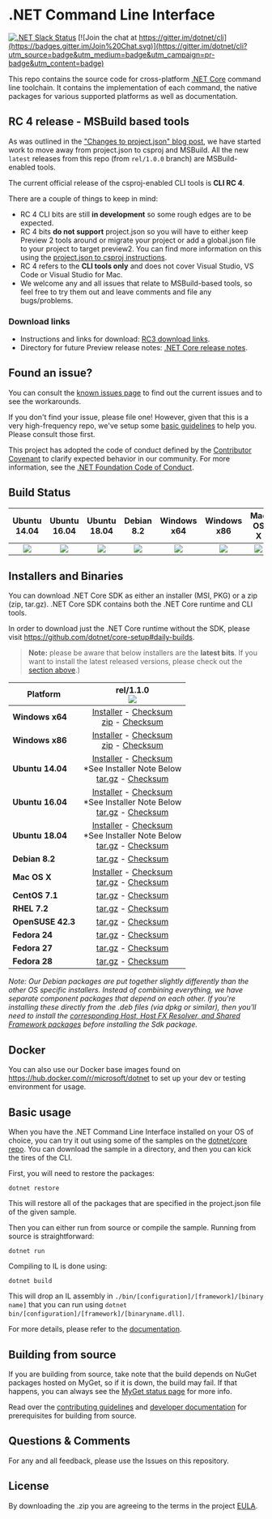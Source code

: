 # .NET Command Line Interface

[![.NET Slack Status](https://aspnetcoreslack.herokuapp.com/badge.svg?2)](http://tattoocoder.com/aspnet-slack-sign-up/) [![Join the chat at https://gitter.im/dotnet/cli](https://badges.gitter.im/Join%20Chat.svg)](https://gitter.im/dotnet/cli?utm_source=badge&utm_medium=badge&utm_campaign=pr-badge&utm_content=badge)

This repo contains the source code for cross-platform [.NET Core](http://github.com/dotnet/core) command line toolchain. It contains the implementation of each command, the native packages for various supported platforms as well as documentation. 

RC 4 release - MSBuild based tools
---------------------------------------
As was outlined in the ["Changes to project.json" blog post](https://blogs.msdn.microsoft.com/dotnet/2016/05/23/changes-to-project-json/), we have started work to move away from project.json to csproj and MSBuild. All the new `latest` releases from this repo (from `rel/1.0.0` branch) are MSBuild-enabled tools.

The current official release of the csproj-enabled CLI tools is **CLI RC 4**. 

There are a couple of things to keep in mind:

* RC 4 CLI bits are still **in development** so some rough edges are to be expected. 
* RC 4 bits **do not support** project.json so you will have to either keep Preview 2 tools around or migrate your project or add a global.json file to your project to target preview2. You can find more information on this using the [project.json to csproj instructions](https://github.com/dotnet/cli/blob/rel/1.0.0/Documentation/ProjectJsonToCSProj.md). 
* RC 4 refers to the **CLI tools only** and does not cover Visual Studio, VS Code or Visual Studio for Mac. 
* We welcome any and all issues that relate to MSBuild-based tools, so feel free to try them out and leave comments and file any bugs/problems.

### Download links
* Instructions and links for download:  [RC3 download links](https://github.com/dotnet/core/blob/master/release-notes/rc3-download.md).
* Directory for future Preview release notes: [.NET Core release notes](https://github.com/dotnet/core/tree/master/release-notes).

Found an issue?
---------------
You can consult the [known issues page](https://github.com/dotnet/core/blob/master/cli/known-issues.md) to find out the current issues and to see the workarounds.  

If you don't find your issue, please file one! However, given that this is a very high-frequency repo, we've setup some [basic guidelines](Documentation/issue-filing-guide.md) to help you. Please consult those first.

This project has adopted the code of conduct defined by the [Contributor Covenant](http://contributor-covenant.org/) to clarify expected behavior in our community. For more information, see the [.NET Foundation Code of Conduct](http://www.dotnetfoundation.org/code-of-conduct).

Build Status
------------

|Ubuntu 14.04 |Ubuntu 16.04 |Ubuntu 18.04 |Debian 8.2 |Windows x64 |Windows x86 |Mac OS X |CentOS 7.1 |RHEL 7.2 |OpenSUSE 42.3 |Fedora 24 |Fedora 27 |Fedora 28 |
|:------:|:------:|:------:|:------:|:------:|:------:|:------:|:------:|:------:|:------:|:------:|:------:|:------:|
|[![][ubuntu-14.04-build-badge]][ubuntu-14.04-build]|[![][ubuntu-16.04-build-badge]][ubuntu-16.04-build]|[![][ubuntu-18.04-build-badge]][ubuntu-18.04-build]|[![][debian-8.2-build-badge]][debian-8.2-build]|[![][win-x64-build-badge]][win-x64-build]|[![][win-x86-build-badge]][win-x86-build]|[![][osx-build-badge]][osx-build]|[![][centos-build-badge]][centos-build]|[![][rhel-build-badge]][rhel-build]|[![][opensuse-42.3-build-badge]][opensuse-42.3-build]|[![][fedora-24-build-badge]][fedora-24-build]|[![][fedora-27-build-badge]][fedora-27-build]|[![][fedora-28-build-badge]][fedora-28-build]|

[win-x64-build-badge]: https://devdiv.visualstudio.com/_apis/public/build/definitions/0bdbc590-a062-4c3f-b0f6-9383f67865ee/6940/badge
[win-x64-build]: https://devdiv.visualstudio.com/DevDiv/_build?_a=completed&definitionId=6940

[win-x86-build-badge]: https://devdiv.visualstudio.com/_apis/public/build/definitions/0bdbc590-a062-4c3f-b0f6-9383f67865ee/6942/badge
[win-x86-build]: https://devdiv.visualstudio.com/DevDiv/_build?_a=completed&definitionId=6942

[ubuntu-14.04-build-badge]: https://devdiv.visualstudio.com/_apis/public/build/definitions/0bdbc590-a062-4c3f-b0f6-9383f67865ee/6959/badge
[ubuntu-14.04-build]: https://devdiv.visualstudio.com/DevDiv/_build?_a=completed&definitionId=6959

[ubuntu-16.04-build-badge]: https://devdiv.visualstudio.com/_apis/public/build/definitions/0bdbc590-a062-4c3f-b0f6-9383f67865ee/6961/badge
[ubuntu-16.04-build]: https://devdiv.visualstudio.com/DevDiv/_build?_a=completed&definitionId=6961

[ubuntu-18.04-build-badge]: https://devdiv.visualstudio.com/_apis/public/build/definitions/0bdbc590-a062-4c3f-b0f6-9383f67865ee/9231/badge
[ubuntu-18.04-build]: https://devdiv.visualstudio.com/DevDiv/_build?_a=completed&definitionId=9231

[debian-8.2-build-badge]: https://devdiv.visualstudio.com/_apis/public/build/definitions/0bdbc590-a062-4c3f-b0f6-9383f67865ee/6920/badge
[debian-8.2-build]: https://devdiv.visualstudio.com/DevDiv/_build?_a=completed&definitionId=6920

[osx-build-badge]: https://devdiv.visualstudio.com/_apis/public/build/definitions/0bdbc590-a062-4c3f-b0f6-9383f67865ee/6930/badge
[osx-build]: https://devdiv.visualstudio.com/DevDiv/_build?_a=completed&definitionId=6930

[centos-build-badge]: https://devdiv.visualstudio.com/_apis/public/build/definitions/0bdbc590-a062-4c3f-b0f6-9383f67865ee/6918/badge
[centos-build]: https://devdiv.visualstudio.com/DevDiv/_build?_a=completed&definitionId=6918

[rhel-build-badge]: https://devdiv.visualstudio.com/_apis/public/build/definitions/0bdbc590-a062-4c3f-b0f6-9383f67865ee/6932/badge
[rhel-build]: https://devdiv.visualstudio.com/DevDiv/_build?_a=completed&definitionId=6932

[opensuse-42.3-build-badge]: https://devdiv.visualstudio.com/_apis/public/build/definitions/0bdbc590-a062-4c3f-b0f6-9383f67865ee/9232/badge
[opensuse-42.3-build]: https://devdiv.visualstudio.com/DevDiv/_build?_a=completed&definitionId=9232

[fedora-24-build-badge]: https://devdiv.visualstudio.com/_apis/public/build/definitions/0bdbc590-a062-4c3f-b0f6-9383f67865ee/6924/badge
[fedora-24-build]: https://devdiv.visualstudio.com/DevDiv/_build?_a=completed&definitionId=6924

[fedora-27-build-badge]: https://devdiv.visualstudio.com/_apis/public/build/definitions/0bdbc590-a062-4c3f-b0f6-9383f67865ee/9229/badge
[fedora-27-build]: https://devdiv.visualstudio.com/DevDiv/_build?_a=completed&definitionId=9229

[fedora-28-build-badge]: https://devdiv.visualstudio.com/_apis/public/build/definitions/0bdbc590-a062-4c3f-b0f6-9383f67865ee/9230/badge
[fedora-28-build]: https://devdiv.visualstudio.com/DevDiv/_build?_a=completed&definitionId=9230

Installers and Binaries
-----------------------

You can download .NET Core SDK as either an installer (MSI, PKG) or a zip (zip, tar.gz). .NET Core SDK contains both the .NET Core runtime and CLI tools.

In order to download just the .NET Core runtime without the SDK, please visit https://github.com/dotnet/core-setup#daily-builds.

> **Note:** please be aware that below installers are the **latest bits**. If you 
> want to install the latest released versions, please check out the [section above](#download-links).)

| Platform | rel/1.1.0<br>[![][version-badge]][version] |
| -------- | :-------------------------------------: |
| **Windows x64** | [Installer][win-x64-installer] - [Checksum][win-x64-installer-checksum]<br>[zip][win-x64-zip] - [Checksum][win-x64-zip-checksum] |
| **Windows x86** | [Installer][win-x86-installer] - [Checksum][win-x86-installer-checksum]<br>[zip][win-x86-zip] - [Checksum][win-x86-zip-checksum] |
| **Ubuntu 14.04** | [Installer][ubuntu-14.04-installer] - [Checksum][ubuntu-14.04-installer-checksum]<br>*See Installer Note Below<br>[tar.gz][ubuntu-14.04-targz] - [Checksum][ubuntu-14.04-targz-checksum] |
| **Ubuntu 16.04** | [Installer][ubuntu-16.04-installer] - [Checksum][ubuntu-16.04-installer-checksum]<br>*See Installer Note Below<br>[tar.gz][ubuntu-16.04-targz] - [Checksum][ubuntu-16.04-targz-checksum] |
| **Ubuntu 18.04** | [Installer][ubuntu-18.04-installer] - [Checksum][ubuntu-18.04-installer-checksum]<br>*See Installer Note Below<br>[tar.gz][ubuntu-18.04-targz] - [Checksum][ubuntu-18.04-targz-checksum] |
| **Debian 8.2** | [tar.gz][debian-8.2-targz] - [Checksum][debian-8.2-targz-checksum] |
| **Mac OS X** | [Installer][osx-installer] - [Checksum][osx-installer-checksum]<br>[tar.gz][osx-targz] - [Checksum][osx-targz-checksum] |
| **CentOS 7.1** | [tar.gz][centos-targz] - [Checksum][centos-targz-checksum] |
| **RHEL 7.2** | [tar.gz][rhel-targz] - [Checksum][rhel-targz-checksum] |
| **OpenSUSE 42.3** | [tar.gz][opensuse-42.3-targz] - [Checksum][opensuse-42.3-targz-checksum] |
| **Fedora 24** | [tar.gz][fedora-24-targz] - [Checksum][fedora-24-targz-checksum] |
| **Fedora 27** | [tar.gz][fedora-27-targz] - [Checksum][fedora-27-targz-checksum] |
| **Fedora 28** | [tar.gz][fedora-28-targz] - [Checksum][fedora-28-targz-checksum] |

*Note: Our Debian packages are put together slightly differently than the other OS specific installers. Instead of combining everything, we have separate component packages that depend on each other. If you're installing these directly from the .deb files (via dpkg or similar), then you'll need to install the [corresponding Host, Host FX Resolver, and Shared Framework packages](https://github.com/dotnet/core-setup#daily-builds) before installing the Sdk package.*

[version]: https://dotnetcli.blob.core.windows.net/dotnet/Sdk/rel-1.1.0/latest.version
[comment]: # (The latest versions are always the same across all platforms. Just need one to show, so picking win-x64's svg.)
[version-badge]: https://dotnetcli.blob.core.windows.net/dotnet/Sdk/rel-1.1.0/Windows_x86_Release_version_badge.svg

[win-x64-installer]: https://dotnetcli.blob.core.windows.net/dotnet/Sdk/rel-1.1.0/dotnet-dev-win-x64.latest.exe
[win-x64-installer-checksum]: https://dotnetclichecksums.blob.core.windows.net/dotnet/Sdk/rel-1.1.0/dotnet-dev-win-x64.latest.exe.sha
[win-x64-zip]: https://dotnetcli.blob.core.windows.net/dotnet/Sdk/rel-1.1.0/dotnet-dev-win-x64.latest.zip
[win-x64-zip-checksum]: https://dotnetclichecksums.blob.core.windows.net/dotnet/Sdk/rel-1.1.0/dotnet-dev-win-x64.latest.zip.sha

[win-x86-installer]: https://dotnetcli.blob.core.windows.net/dotnet/Sdk/rel-1.1.0/dotnet-dev-win-x86.latest.exe
[win-x86-installer-checksum]: https://dotnetclichecksums.blob.core.windows.net/dotnet/Sdk/rel-1.1.0/dotnet-dev-win-x86.latest.exe.sha
[win-x86-zip]: https://dotnetcli.blob.core.windows.net/dotnet/Sdk/rel-1.1.0/dotnet-dev-win-x86.latest.zip
[win-x86-zip-checksum]: https://dotnetclichecksums.blob.core.windows.net/dotnet/Sdk/rel-1.1.0/dotnet-dev-win-x86.latest.zip.sha

[ubuntu-14.04-installer]: https://dotnetcli.blob.core.windows.net/dotnet/Sdk/rel-1.1.0/dotnet-sdk-ubuntu-x64.latest.deb
[ubuntu-14.04-installer-checksum]: https://dotnetclichecksums.blob.core.windows.net/dotnet/Sdk/rel-1.1.0/dotnet-sdk-ubuntu-x64.latest.deb.sha
[ubuntu-14.04-targz]: https://dotnetcli.blob.core.windows.net/dotnet/Sdk/rel-1.1.0/dotnet-dev-ubuntu-x64.latest.tar.gz
[ubuntu-14.04-targz-checksum]: https://dotnetclichecksums.blob.core.windows.net/dotnet/Sdk/rel-1.1.0/dotnet-dev-ubuntu-x64.latest.tar.gz.sha

[ubuntu-16.04-installer]: https://dotnetcli.blob.core.windows.net/dotnet/Sdk/rel-1.1.0/dotnet-sdk-ubuntu.16.04-x64.latest.deb
[ubuntu-16.04-installer-checksum]: https://dotnetclichecksums.blob.core.windows.net/dotnet/Sdk/rel-1.1.0/dotnet-sdk-ubuntu.16.04-x64.latest.deb.sha
[ubuntu-16.04-targz]: https://dotnetcli.blob.core.windows.net/dotnet/Sdk/rel-1.1.0/dotnet-dev-ubuntu.16.04-x64.latest.tar.gz
[ubuntu-16.04-targz-checksum]: https://dotnetclichecksums.blob.core.windows.net/dotnet/Sdk/rel-1.1.0/dotnet-dev-ubuntu.16.04-x64.latest.tar.gz.sha

[ubuntu-18.04-installer]: https://dotnetcli.blob.core.windows.net/dotnet/Sdk/rel-1.1.0/dotnet-sdk-ubuntu.18.04-x64.latest.deb
[ubuntu-18.04-installer-checksum]: https://dotnetclichecksums.blob.core.windows.net/dotnet/Sdk/rel-1.1.0/dotnet-sdk-ubuntu.18.04-x64.latest.deb.sha
[ubuntu-18.04-targz]: https://dotnetcli.blob.core.windows.net/dotnet/Sdk/rel-1.1.0/dotnet-dev-ubuntu.18.04-x64.latest.tar.gz
[ubuntu-18.04-targz-checksum]: https://dotnetclichecksums.blob.core.windows.net/dotnet/Sdk/rel-1.1.0/dotnet-dev-ubuntu.18.04-x64.latest.tar.gz.sha

[debian-8.2-targz]: https://dotnetcli.blob.core.windows.net/dotnet/Sdk/rel-1.1.0/dotnet-dev-debian-x64.latest.tar.gz
[debian-8.2-targz-checksum]: https://dotnetclichecksums.blob.core.windows.net/dotnet/Sdk/rel-1.1.0/dotnet-dev-debian-x64.latest.tar.gz.sha

[osx-installer]: https://dotnetcli.blob.core.windows.net/dotnet/Sdk/rel-1.1.0/dotnet-dev-osx-x64.latest.pkg
[osx-installer-checksum]: https://dotnetclichecksums.blob.core.windows.net/dotnet/Sdk/rel-1.1.0/dotnet-dev-osx-x64.latest.pkg.sha
[osx-targz]: https://dotnetcli.blob.core.windows.net/dotnet/Sdk/rel-1.1.0/dotnet-dev-osx-x64.latest.tar.gz
[osx-targz-checksum]: https://dotnetclichecksums.blob.core.windows.net/dotnet/Sdk/rel-1.1.0/dotnet-dev-osx-x64.latest.tar.gz.sha

[centos-targz]: https://dotnetcli.blob.core.windows.net/dotnet/Sdk/rel-1.1.0/dotnet-dev-centos-x64.latest.tar.gz
[centos-targz-checksum]: https://dotnetclichecksums.blob.core.windows.net/dotnet/Sdk/rel-1.1.0/dotnet-dev-centos-x64.latest.tar.gz.sha

[rhel-targz]: https://dotnetcli.blob.core.windows.net/dotnet/Sdk/rel-1.1.0/dotnet-dev-rhel-x64.latest.tar.gz
[rhel-targz-checksum]: https://dotnetclichecksums.blob.core.windows.net/dotnet/Sdk/rel-1.1.0/dotnet-dev-rhel-x64.latest.tar.gz.sha

[opensuse-42.3-targz]: https://dotnetcli.blob.core.windows.net/dotnet/Sdk/rel-1.1.0/dotnet-dev-opensuse.42.3-x64.latest.tar.gz
[opensuse-42.3-targz-checksum]: https://dotnetclichecksums.blob.core.windows.net/dotnet/Sdk/rel-1.1.0/dotnet-dev-opensuse.42.3-x64.latest.tar.gz.sha

[fedora-24-targz]: https://dotnetcli.blob.core.windows.net/dotnet/Sdk/rel-1.1.0/dotnet-dev-fedora.24-x64.latest.tar.gz
[fedora-24-targz-checksum]: https://dotnetclichecksums.blob.core.windows.net/dotnet/Sdk/rel-1.1.0/dotnet-dev-fedora.24-x64.latest.tar.gz.sha

[fedora-27-targz]: https://dotnetcli.blob.core.windows.net/dotnet/Sdk/rel-1.1.0/dotnet-dev-fedora.27-x64.latest.tar.gz
[fedora-27-targz-checksum]: https://dotnetclichecksums.blob.core.windows.net/dotnet/Sdk/rel-1.1.0/dotnet-dev-fedora.27-x64.latest.tar.gz.sha

[fedora-28-targz]: https://dotnetcli.blob.core.windows.net/dotnet/Sdk/rel-1.1.0/dotnet-dev-fedora.28-x64.latest.tar.gz
[fedora-28-targz-checksum]: https://dotnetclichecksums.blob.core.windows.net/dotnet/Sdk/rel-1.1.0/dotnet-dev-fedora.28-x64.latest.tar.gz.sha

Docker
------

You can also use our Docker base images found on https://hub.docker.com/r/microsoft/dotnet to set up your dev or testing environment for usage.  

Basic usage
-----------

When you have the .NET Command Line Interface installed on your OS of choice, you can try it out using some of the samples on the [dotnet/core repo](https://github.com/dotnet/core/tree/master/samples). You can download the sample in a directory, and then you can kick the tires of the CLI.


First, you will need to restore the packages:
	
	dotnet restore
	
This will restore all of the packages that are specified in the project.json file of the given sample.

Then you can either run from source or compile the sample. Running from source is straightforward:
	
	dotnet run
	
Compiling to IL is done using:
	
	dotnet build

This will drop an IL assembly in `./bin/[configuration]/[framework]/[binary name]` 
that you can run using `dotnet bin/[configuration]/[framework]/[binaryname.dll]`.

For more details, please refer to the [documentation](https://aka.ms/dotnet-cli-docs).

Building from source
--------------------

If you are building from source, take note that the build depends on NuGet packages hosted on MyGet, so if it is down, the build may fail. If that happens, you can always see the [MyGet status page](http://status.myget.org/) for more info. 

Read over the [contributing guidelines](CONTRIBUTING.md) and [developer documentation](Documentation) for prerequisites for building from source.

Questions & Comments
--------------------

For any and all feedback, please use the Issues on this repository. 

License
-------

By downloading the .zip you are agreeing to the terms in the project [EULA](https://aka.ms/dotnet-core-eula).
